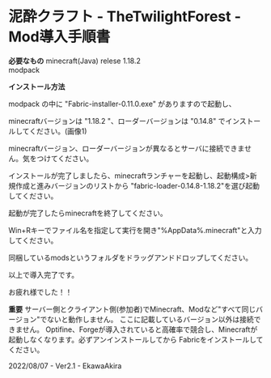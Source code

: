 # 泥酔クラフト - TheTwilightForest - Mod導入手順書 


**必要なもの**
minecraft(Java) relese 1.18.2 <br>
modpack<br>

**インストール方法**

modpack の中に "Fabric-installer-0.11.0.exe" がありますので起動し、

minecraftバージョンは "1.18.2 "、ローダーバージョンは "0.14.8" でインストールしてください。(画像1)

minecraftバージョン、ローダーバージョンが異なるとサーバに接続できません。気をつけてください。

インストールが完了しましたら、minecraftランチャーを起動し、起動構成>新規作成と進みバージョンのリストから
"fabric-loader-0.14.8-1.18.2"を選び起動してください。

起動が完了したらminecraftを終了してください。

Win+Rキーでファイル名を指定して実行を開き"%AppData%\.minecraft"と入力してください。

同梱しているmodsというフォルダをドラッグアンドドロップしてください。

以上で導入完了です。

お疲れ様でした！！


**重要**
サーバー側とクライアント側(参加者)でMinecraft、Modなど"すべて同じバージョン"でないと動作しません。
ここに記載しているバージョン以外は接続できません。
Optifine、Forgeが導入されていると高確率で競合し、Minecraftが起動しなくなります。必ずアンインストールしてから
Fabricをインストールしてください。


2022/08/07 - Ver2.1 - EkawaAkira
